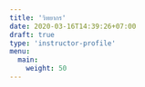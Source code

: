 ```yaml
---
title: 'วิทยากร'
date: 2020-03-16T14:39:26+07:00
draft: true
type: 'instructor-profile'
menu:
  main:
    weight: 50
---
```

